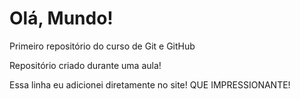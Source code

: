 # Olá, Mundo!
 Primeiro repositório do curso de Git e GitHub

 Repositório criado durante uma aula!
 
 Essa linha eu adicionei diretamente no site! QUE IMPRESSIONANTE!
